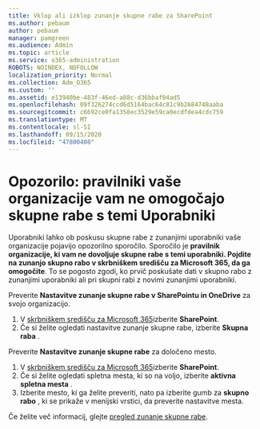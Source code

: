 ```yaml
---
title: Vklop ali izklop zunanje skupne rabe za SharePoint
ms.author: pebaum
author: pebaum
manager: pamgreen
ms.audience: Admin
ms.topic: article
ms.service: o365-administration
ROBOTS: NOINDEX, NOFOLLOW
localization_priority: Normal
ms.collection: Adm_O365
ms.custom: ''
ms.assetid: e13940be-483f-46ed-a88c-d36bbaf04ad5
ms.openlocfilehash: 09f326274ccd6d5164bac64c81c9b2684748aaba
ms.sourcegitcommit: c6692ce0fa1358ec3529e59ca0ecdfdea4cdc759
ms.translationtype: MT
ms.contentlocale: sl-SI
ms.lasthandoff: 09/15/2020
ms.locfileid: "47800408"
---
```

# <a name="warning-message-your-organizations-policies-dont-allow-you-to-share-with-these-users"></a>Opozorilo: pravilniki vaše organizacije vam ne omogočajo skupne rabe s temi Uporabniki

Uporabniki lahko ob poskusu skupne rabe z zunanjimi uporabniki vaše organizacije pojavijo opozorilno sporočilo. Sporočilo je **pravilnik organizacije, ki vam ne dovoljuje skupne rabe s temi uporabniki. Pojdite na zunanjo skupno rabo v skrbniškem središču za Microsoft 365, da ga omogočite**. To se pogosto zgodi, ko prvič poskušate dati v skupno rabo z zunanjimi uporabniki ali pri skupni rabi z novimi zunanjimi uporabniki.

Preverite **Nastavitve zunanje skupne rabe v SharePointu in OneDrive** za svojo organizacijo.

1. V [skrbniškem središču za Microsoft 365](https://admin.microsoft.com/AdminPortal/Home#/homepage">https://admin.microsoft.com/)izberite **SharePoint**.
3. Če si želite ogledati nastavitve zunanje skupne rabe, izberite **Skupna raba** .

Preverite **Nastavitve zunanje skupne rabe** za določeno mesto.

1. V [skrbniškem središču za Microsoft 365](https://admin.microsoft.com/AdminPortal/Home#/homepage">https://admin.microsoft.com/)izberite **SharePoint**.
2. Če si želite ogledati spletna mesta, ki so na voljo, izberite **aktivna spletna mesta** .
3. Izberite mesto, ki ga želite preveriti, nato pa izberite gumb za **skupno rabo** , ki se prikaže v menijski vrstici, da preverite nastavitve mesta.

Če želite več informacij, glejte [pregled zunanje skupne rabe](https://docs.microsoft.com/sharepoint/external-sharing-overview).